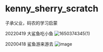 # kenny_sherry_scratch
子承父业，码农的学习启蒙

20220419 大鲨鱼吃小鱼
![1650374345(1)](https://user-images.githubusercontent.com/28592300/164013425-6e5cda2f-6fb8-46f0-8f64-4168812b8996.png)


20200418 鲨鱼游来游去
![image](https://user-images.githubusercontent.com/28592300/163818448-a06e4fda-c605-495d-8f00-69c606d7c6d4.png)
